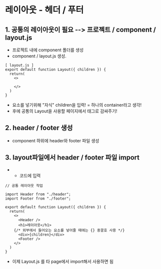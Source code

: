 # 레이아웃 - 헤더 / 푸터

## 1. 공통의 레이아웃이 필요 --> 프로젝트 / component / layout.js

- 프로젝트 내에 component 폴더를 생성
- component / layout.js 생성.

```
[ layout.js ]
export default function Layout({ children }) {
  return(
    <>

    </>
  )
}
```

- 요소를 넣기위해 "자식" children을 입력! = 하나의 container라고 생각!
- 후에 공통의 Layout을 사용할 페이지에서 <Layout> 태그로 감싸주기!

## 2. header / footer 생성

- component 하위에 header와 footer 파일 생성

## 3. layout파일에서 header / footer 파일 import

- - 코드에 입력

```
// 공통 레이아웃 작업

import Header from "./header";
import Footer from "./footer";

export default function Layout({ children }) {
  return(
    <>
      <Header />
      <h1>레이아웃</h1>
    {/* 외부에서 들어오는 요소를 넣어줄 때에는 {} 중괄호 사용 */}
      <div>{children}</div>
      <Footer />
    </>
  )
}
```

- 이제 Layout.js 를 타 page에서 import해서 사용하면 됨
